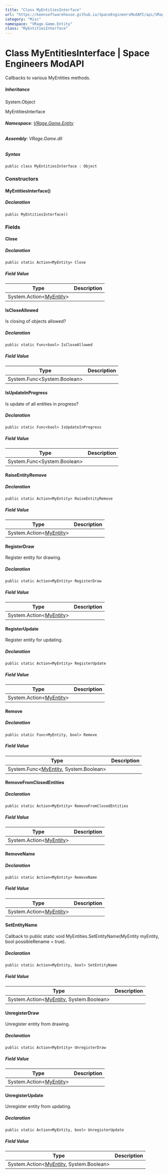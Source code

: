 ```yaml
---
title: "Class MyEntitiesInterface"
url: "https://keensoftwarehouse.github.io/SpaceEngineersModAPI/api/VRage.Game.Entity.MyEntitiesInterface.html"
category: "Misc"
namespace: "VRage.Game.Entity"
class: "MyEntitiesInterface"
---
```


# Class MyEntitiesInterface | Space Engineers ModAPI

Callbacks to various MyEntities methods.

##### Inheritance

System.Object

MyEntitiesInterface

###### **Namespace**: [VRage.Game.Entity](https://keensoftwarehouse.github.io/SpaceEngineersModAPI/api/VRage.Game.Entity.html)

###### **Assembly**: VRage.Game.dll

##### Syntax

```
public class MyEntitiesInterface : Object
```

### Constructors

#### MyEntitiesInterface()

##### Declaration

```
public MyEntitiesInterface()
```

### Fields

#### Close

##### Declaration

```
public static Action<MyEntity> Close
```

##### Field Value

| Type | Description |
| --- | --- |
| System.Action<[MyEntity](https://keensoftwarehouse.github.io/SpaceEngineersModAPI/api/VRage.Game.Entity.MyEntity.html)\> |     |

#### IsCloseAllowed

Is closing of objects allowed?

##### Declaration

```
public static Func<bool> IsCloseAllowed
```

##### Field Value

| Type | Description |
| --- | --- |
| System.Func<System.Boolean\> |     |

#### IsUpdateInProgress

Is update of all entities in progress?

##### Declaration

```
public static Func<bool> IsUpdateInProgress
```

##### Field Value

| Type | Description |
| --- | --- |
| System.Func<System.Boolean\> |     |

#### RaiseEntityRemove

##### Declaration

```
public static Action<MyEntity> RaiseEntityRemove
```

##### Field Value

| Type | Description |
| --- | --- |
| System.Action<[MyEntity](https://keensoftwarehouse.github.io/SpaceEngineersModAPI/api/VRage.Game.Entity.MyEntity.html)\> |     |

#### RegisterDraw

Register entity for drawing.

##### Declaration

```
public static Action<MyEntity> RegisterDraw
```

##### Field Value

| Type | Description |
| --- | --- |
| System.Action<[MyEntity](https://keensoftwarehouse.github.io/SpaceEngineersModAPI/api/VRage.Game.Entity.MyEntity.html)\> |     |

#### RegisterUpdate

Register entity for updating.

##### Declaration

```
public static Action<MyEntity> RegisterUpdate
```

##### Field Value

| Type | Description |
| --- | --- |
| System.Action<[MyEntity](https://keensoftwarehouse.github.io/SpaceEngineersModAPI/api/VRage.Game.Entity.MyEntity.html)\> |     |

#### Remove

##### Declaration

```
public static Func<MyEntity, bool> Remove
```

##### Field Value

| Type | Description |
| --- | --- |
| System.Func<[MyEntity](https://keensoftwarehouse.github.io/SpaceEngineersModAPI/api/VRage.Game.Entity.MyEntity.html), System.Boolean\> |     |

#### RemoveFromClosedEntities

##### Declaration

```
public static Action<MyEntity> RemoveFromClosedEntities
```

##### Field Value

| Type | Description |
| --- | --- |
| System.Action<[MyEntity](https://keensoftwarehouse.github.io/SpaceEngineersModAPI/api/VRage.Game.Entity.MyEntity.html)\> |     |

#### RemoveName

##### Declaration

```
public static Action<MyEntity> RemoveName
```

##### Field Value

| Type | Description |
| --- | --- |
| System.Action<[MyEntity](https://keensoftwarehouse.github.io/SpaceEngineersModAPI/api/VRage.Game.Entity.MyEntity.html)\> |     |

#### SetEntityName

Callback to public static void MyEntities.SetEntityName(MyEntity myEntity, bool possibleRename = true).

##### Declaration

```
public static Action<MyEntity, bool> SetEntityName
```

##### Field Value

| Type | Description |
| --- | --- |
| System.Action<[MyEntity](https://keensoftwarehouse.github.io/SpaceEngineersModAPI/api/VRage.Game.Entity.MyEntity.html), System.Boolean\> |     |

#### UnregisterDraw

Unregister entity from drawing.

##### Declaration

```
public static Action<MyEntity> UnregisterDraw
```

##### Field Value

| Type | Description |
| --- | --- |
| System.Action<[MyEntity](https://keensoftwarehouse.github.io/SpaceEngineersModAPI/api/VRage.Game.Entity.MyEntity.html)\> |     |

#### UnregisterUpdate

Unregister entity from updating.

##### Declaration

```
public static Action<MyEntity, bool> UnregisterUpdate
```

##### Field Value

| Type | Description |
| --- | --- |
| System.Action<[MyEntity](https://keensoftwarehouse.github.io/SpaceEngineersModAPI/api/VRage.Game.Entity.MyEntity.html), System.Boolean\> |     |